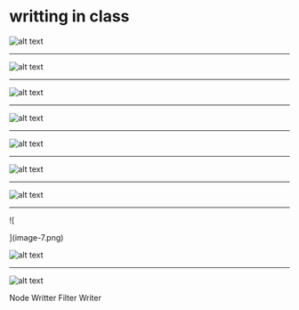 # writting in class

![alt text](image.png)

<hr>

![alt text](image-1.png)

<hr>

![alt text](image-2.png)

<hr>

![alt text](image-3.png)

<hr>

![alt text](image-4.png)

<hr>

![alt text](image-5.png)

<hr>

![alt text](image-6.png)

<hr>

![

](image-7.png)

![alt text](image-8.png)

 <hr>

![alt text](image.png)

Node Writter
Filter Writer


